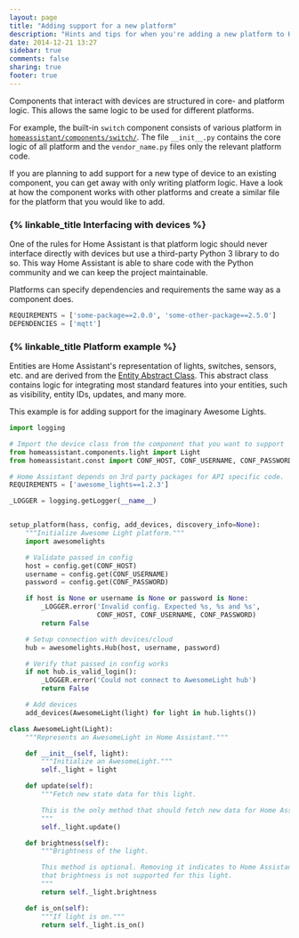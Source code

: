 ```yaml
---
layout: page
title: "Adding support for a new platform"
description: "Hints and tips for when you're adding a new platform to Home Assistant."
date: 2014-12-21 13:27
sidebar: true
comments: false
sharing: true
footer: true
---
```


Components that interact with devices are structured in core- and platform logic. This allows the same logic to be used for different platforms.

For example, the built-in `switch` component consists of various platform in [`homeassistant/components/switch/`](https://github.com/home-assistant/home-assistant/tree/master/homeassistant/components/switch). The file `__init__.py` contains the core logic of all platform and the `vendor_name.py` files only the relevant platform code.

If you are planning to add support for a new type of device to an existing component, you can get away with only writing platform logic. Have a look at how the component works with other platforms and create a similar file for the platform that you would like to add.

### {% linkable_title Interfacing with devices %}

One of the rules for Home Assistant is that platform logic should never interface directly with devices but use a third-party Python 3 library to do so. This way Home Assistant is able to share code with the Python community and we can keep the project maintainable.

Platforms can specify dependencies and requirements the same way as a component does.

```python
REQUIREMENTS = ['some-package==2.0.0', 'some-other-package==2.5.0']
DEPENDENCIES = ['mqtt']
```

### {% linkable_title Platform example %}



Entities are Home Assistant's representation of lights, switches, sensors, etc. and are derived from the [Entity Abstract Class](https://github.com/home-assistant/home-assistant/blob/master/homeassistant/helpers/entity.py). This abstract class contains logic for integrating most standard features into your entities, such as visibility, entity IDs, updates, and many more.

This example is for adding support for the imaginary Awesome Lights.

```python
import logging

# Import the device class from the component that you want to support
from homeassistant.components.light import Light
from homeassistant.const import CONF_HOST, CONF_USERNAME, CONF_PASSWORD

# Home Assistant depends on 3rd party packages for API specific code.
REQUIREMENTS = ['awesome_lights==1.2.3']

_LOGGER = logging.getLogger(__name__)


setup_platform(hass, config, add_devices, discovery_info=None):
    """Initialize Awesome Light platform."""
    import awesomelights

    # Validate passed in config
    host = config.get(CONF_HOST)
    username = config.get(CONF_USERNAME)
    password = config.get(CONF_PASSWORD)

    if host is None or username is None or password is None:
        _LOGGER.error('Invalid config. Expected %s, %s and %s',
                      CONF_HOST, CONF_USERNAME, CONF_PASSWORD)
        return False

    # Setup connection with devices/cloud
    hub = awesomelights.Hub(host, username, password)

    # Verify that passed in config works
    if not hub.is_valid_login():
        _LOGGER.error('Could not connect to AwesomeLight hub')
        return False

    # Add devices
    add_devices(AwesomeLight(light) for light in hub.lights())

class AwesomeLight(Light):
    """Represents an AwesomeLight in Home Assistant."""

    def __init__(self, light):
        """Initialize an AwesomeLight."""
        self._light = light

    def update(self):
        """Fetch new state data for this light.

        This is the only method that should fetch new data for Home Assitant.
        """
        self._light.update()

    def brightness(self):
        """Brightness of the light.

        This method is optional. Removing it indicates to Home Assistant
        that brightness is not supported for this light.
        """
        return self._light.brightness

    def is_on(self):
        """If light is on."""
        return self._light.is_on()
```
